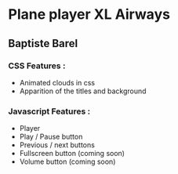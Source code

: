 # Plane player XL Airways
## Baptiste Barel 

### CSS Features :

* Animated clouds in css
* Apparition of the titles and background

### Javascript Features :

* Player
* Play / Pause button 
* Previous / next buttons
* Fullscreen button (coming soon)
* Volume button (coming soon)
